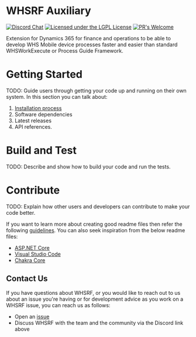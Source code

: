 # WHSRF Auxiliary

[![Discord Chat](https://img.shields.io/discord/938559793935835217?label=Discord&logo=Discord)](https://discord.gg/JY9u87R7)
[![Licensed under the LGPL License](https://img.shields.io/badge/license-lgpl__2__1-blue)](https://github.com/shadowchamber/WHSRFAux/blob/master/LICENSE)
[![PR's Welcome](https://img.shields.io/badge/PRs%20-welcome-brightgreen.svg)](#contribute)

Extension for Dynamics 365 for finance and operations to be able to develop WHS Mobile device processes faster and easier than standard WHSWorkExecute or Process Guide Framework.

# Getting Started
TODO: Guide users through getting your code up and running on their own system. In this section you can talk about:
1.	[Installation process](https://github.com/shadowchamber/WHSRFAux/wiki/Installation-process)
2.	Software dependencies
3.	Latest releases
4.	API references.

# Build and Test
TODO: Describe and show how to build your code and run the tests. 

# Contribute
TODO: Explain how other users and developers can contribute to make your code better. 

If you want to learn more about creating good readme files then refer the following [guidelines](https://docs.microsoft.com/en-us/azure/devops/repos/git/create-a-readme?view=azure-devops). You can also seek inspiration from the below readme files:
- [ASP.NET Core](https://github.com/aspnet/Home)
- [Visual Studio Code](https://github.com/Microsoft/vscode)
- [Chakra Core](https://github.com/Microsoft/ChakraCore)

## Contact Us

If you have questions about WHSRF, or you would like to reach out to us about an issue you're having or for development advice as you work on a WHSRF issue, you can reach us as follows:

* Open an [issue](https://github.com/shadowchamber/WHSRFAux/issues/new)
* Discuss WHSRF with the team and the community via the Discord link above
